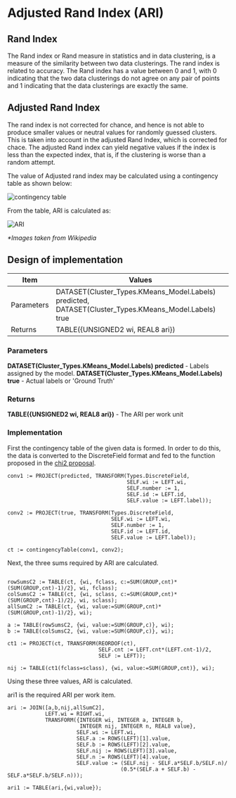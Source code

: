 # Adjusted Rand Index (ARI)
## Rand Index
The Rand index or Rand measure in statistics and in data clustering, is a measure of the similarity between two data clusterings. The rand index is related to accuracy. The Rand index has a value between 0 and 1, with 0 indicating that the two data clusterings do not agree on any pair of points and 1 indicating that the data clusterings are exactly the same.
## Adjusted Rand Index
The rand index is not corrected for chance, and hence is not able to produce smaller values or neutral values for randomly guessed clusters. This is taken into account in the adjusted Rand Index, which is corrected for chace. The adjusted Rand index can yield negative values if the index is less than the expected index, that is, if the clustering is worse than a random attempt.

The value of Adjusted rand index may be calculated using a contingency table as shown below:

![contingency table](https://wikimedia.org/api/rest_v1/media/math/render/svg/6afaf9b66aa4f2b82c00c3030b17d92b78ab55e3)

From the table, ARI is calculated as:

![ARI](https://wikimedia.org/api/rest_v1/media/math/render/svg/b1850490e5209123ab6e5b905495b4d5f9a1f661)

*\*Images taken from Wikipedia*

## Design of implementation
| Item | Values |
| --- | --- |
| Parameters | DATASET(Cluster_Types.KMeans_Model.Labels) predicted, DATASET(Cluster_Types.KMeans_Model.Labels) true |
| Returns | TABLE({UNSIGNED2 wi, REAL8 ari}) |
### Parameters
**DATASET(Cluster_Types.KMeans_Model.Labels) predicted** - Labels assigned by the model.
**DATASET(Cluster_Types.KMeans_Model.Labels) true** - Actual labels or 'Ground Truth'
### Returns
**TABLE({UNSIGNED2 wi, REAL8 ari})** - The ARI per work unit
### Implementation
First the contingency table of the given data is formed. In order to do this, the data is converted to the DiscreteField format and fed to the function proposed in the [chi2 proposal](https://github.com/suryanarayanan21/HPCC-Evaluation-metrics-for-ML-algorithms/blob/master/Planning/chi2.md).
~~~
conv1 := PROJECT(predicted, TRANSFORM(Types.DiscreteField,
                                      SELF.wi := LEFT.wi,
                                      SELF.number := 1,
                                      SELF.id := LEFT.id,
                                      SELF.value := LEFT.label));

conv2 := PROJECT(true, TRANSFORM(Types.DiscreteField,
                                 SELF.wi := LEFT.wi,
                                 SELF.number := 1,
                                 SELF.id := LEFT.id,
                                 SELF.value := LEFT.label));

ct := contingencyTable(conv1, conv2);
~~~
Next, the three sums required by ARI are calculated.
~~~

rowSumsC2 := TABLE(ct, {wi, fclass, c:=SUM(GROUP,cnt)*(SUM(GROUP,cnt)-1)/2}, wi, fclass);
colSumsC2 := TABLE(ct, {wi, sclass, c:=SUM(GROUP,cnt)*(SUM(GROUP,cnt)-1)/2}, wi, sclass);
allSumC2 := TABLE(ct, {wi, value:=SUM(GROUP,cnt)*(SUM(GROUP,cnt)-1)/2}, wi);

a := TABLE(rowSumsC2, {wi, value:=SUM(GROUP,c)}, wi);
b := TABLE(colSumsC2, {wi, value:=SUM(GROUP,c)}, wi);

ct1 := PROJECT(ct, TRANSFORM(REORDOF(ct),
                             SELF.cnt := LEFT.cnt*(LEFT.cnt-1)/2,
                             SELF := LEFT));

nij := TABLE(ct1(fclass=sclass), {wi, value:=SUM(GROUP,cnt)}, wi);
~~~
Using these three values, ARI is calculated.

ari1 is the required ARI per work item.
~~~
ari := JOIN([a,b,nij,allSumC2],
            LEFT.wi = RIGHT.wi,
            TRANSFORM({INTEGER wi, INTEGER a, INTEGER b,
                       INTEGER nij, INTEGER n, REAL8 value},
                      SELF.wi := LEFT.wi,
                      SELF.a := ROWS(LEFT)[1].value,
                      SELF.b := ROWS(LEFT)[2].value,
                      SELF.nij := ROWS(LEFT)[3].value,
                      SELF.n := ROWS(LEFT)[4].value,
                      SELF.value := (SELF.nij - SELF.a*SELF.b/SELF.n)/
                                    (0.5*(SELF.a + SELF.b) - SELF.a*SELF.b/SELF.n)));

ari1 := TABLE(ari,{wi,value});
~~~
